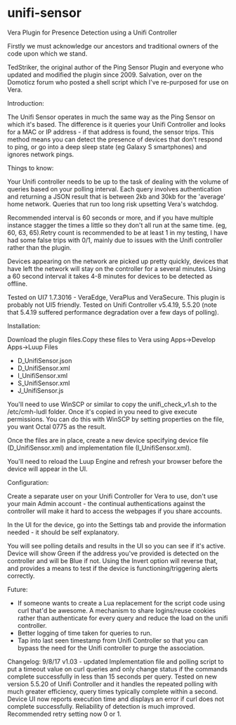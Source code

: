 # unifi-sensor
Vera Plugin for Presence Detection using a Unifi Controller

Firstly we must acknowledge our ancestors and traditional owners of the code upon which we stand.

TedStriker, the original author of the Ping Sensor Plugin and everyone who updated and modified the plugin since 2009.
Salvation, over on the Domoticz forum who posted a shell script which I've re-purposed for use on Vera.

Introduction:

The Unifi Sensor operates in much the same way as the Ping Sensor on which it's based. The difference is it queries your Unifi Controller and looks for a MAC or IP address - if that address is found, the sensor trips. This method means you can detect the presence of devices that don't respond to ping, or go into a deep sleep state (eg Galaxy S smartphones) and ignores network pings.

Things to know:

Your Unifi controller needs to be up to the task of dealing with the volume of queries based on your polling interval. Each query involves authentication and returning a JSON result that is between 2kb and 30kb for the 'average' home network. Queries that run too long risk upsetting Vera's watchdog.

Recommended interval is 60 seconds or more, and if you have multiple instance stagger the times a little so they don't all run at the same time. (eg, 60, 63, 65).Retry count is recommended to be at least 1 in my testing, I have had some false trips with 0/1, mainly due to issues with the Unifi controller rather than the plugin.

Devices appearing on the network are picked up pretty quickly, devices that have left the network will stay on the controller for a several minutes. Using a 60 second interval it takes 4-8 minutes for devices to be detected as offline.

Tested on UI7 1.7.3016 - VeraEdge, VeraPlus and VeraSecure. This plugin is probably not UI5 friendly.
Tested on Unifi Controller v5.4.19, 5.5.20 (note that 5.4.19 suffered performance degradation over a few days of polling). 

Installation:

Download the plugin files.Copy these files to Vera using Apps->Develop Apps->Luup Files

- D_UnifiSensor.json
- D_UnifiSensor.xml
- I_UnifiSensor.xml
- S_UnifiSensor.xml
- J_UnifiSensor.js

You'll need to use WinSCP or similar to copy the unifi_check_v1.sh to the /etc/cmh-ludl folder. Once it's copied in you need to give execute permissions. You can do this with WinSCP by setting properties on the file, you want Octal 0775 as the result.

Once the files are in place, create a new device specifying device file (D_UnifiSensor.xml) and implementation file (I_UnifiSensor.xml).

You'll need to reload the Luup Engine and refresh your browser before the device will appear in the UI.

Configuration:

Create a separate user on your Unifi Controller for Vera to use, don't use your main Admin account - the continual authentications against the controller will make it hard to access the webpages if you share accounts.

In the UI for the device, go into the Settings tab and provide the information needed - it should be self explanatory.

You will see polling details and results in the UI so you can see if it's active. Device will show Green if the address you've provided is detected on the controller and will be Blue if not. Using the Invert option will reverse that, and provides a means to test if the device is functioning/triggering alerts correctly.

Future:

- If someone wants to create a Lua replacement for the script code using curl that'd be awesome. A mechanism to share logins/reuse cookies rather than authenticate for every query and reduce the load on the unifi controller.
- Better logging of time taken for queries to run.
- Tap into last seen timestamp from Unifi Controller so that you can bypass the need for the Unifi controller to purge the association.

Changelog: 9/8/17 v1.03 - updated Implementation file and polling script to put a timeout value on curl queries and only change status if the commands complete successfully in less than 15 seconds per query. Tested on new version 5.5.20 of Unifi Controller and it handles the repeated polling with much greater efficiency, query times typically complete within a second. Device UI now reports execution time and displays an error if curl does not complete successfully. Reliability of detection is much improved. Recommended retry setting now 0 or 1.
